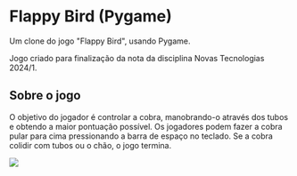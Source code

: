 # Flappy Bird (Pygame)

Um clone do jogo "Flappy Bird", usando Pygame.

Jogo criado para finalização da nota da disciplina Novas Tecnologias 2024/1.

## Sobre o jogo

O objetivo do jogador é controlar a cobra, manobrando-o através dos tubos e obtendo a maior pontuação possível. Os jogadores podem fazer a cobra pular para cima pressionando a barra de espaço no teclado. Se a cobra colidir com tubos ou o chão, o jogo termina.

<img src="Flappy-Bird-Gaming.gif">




